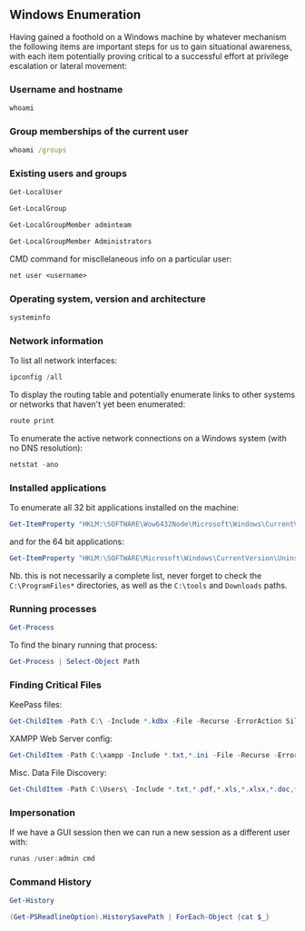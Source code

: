 ## Windows Enumeration
Having gained a foothold on a Windows machine by whatever mechanism the following items are important steps for us to gain situational awareness, with each item potentially proving critical to a successful effort at privilege escalation or lateral movement:

### Username and hostname
```cmd
whoami
```
### Group memberships of the current user
```cmd
whoami /groups
```
### Existing users and groups
```powershell
Get-LocalUser
```
```powershell
Get-LocalGroup
```
```powershell
Get-LocalGroupMember adminteam
```
```powershell
Get-LocalGroupMember Administrators
```
CMD command for miscllelaneous info on a particular user:
```cmd
net user <username>
```
### Operating system, version and architecture
```powershell
systeminfo
```
### Network information
To list all network interfaces:
```powershell
ipconfig /all
```
To display the routing table and potentially enumerate links to other systems or networks that haven't yet been enumerated:
```powershell
route print
```
To enumerate the active network connections on a Windows system (with no DNS resolution):
```powershell
netstat -ano
```
### Installed applications
To enumerate all 32 bit applications installed on the machine:
```powershell
Get-ItemProperty "HKLM:\SOFTWARE\Wow6432Node\Microsoft\Windows\CurrentVersion\Uninstall\*" | select displayname
```
and for the 64 bit applications:
```powershell
Get-ItemProperty "HKLM:\SOFTWARE\Microsoft\Windows\CurrentVersion\Uninstall\*" | select displayname
```
Nb. this is not necessarily a complete list, never forget to check the `C:\ProgramFiles*` directories, as well as the `C:\tools` and `Downloads` paths.
### Running processes
```powershell
Get-Process
```
To find the binary running that process:
```powershell
Get-Process | Select-Object Path
```
### Finding Critical Files
KeePass files:
```powershell
Get-ChildItem -Path C:\ -Include *.kdbx -File -Recurse -ErrorAction SilentlyContinue
```
XAMPP Web Server config:
```powershell
Get-ChildItem -Path C:\xampp -Include *.txt,*.ini -File -Recurse -ErrorAction SilentlyContinue
```
Misc. Data File Discovery:
```powershell
Get-ChildItem -Path C:\Users\ -Include *.txt,*.pdf,*.xls,*.xlsx,*.doc,*.docx,*.ini -File -Recurse -ErrorAction SilentlyContinue
```

### Impersonation
If we have a GUI session then we can run a new session as a different user with:
```powershell
runas /user:admin cmd
```

### Command History
```powershell
Get-History
```
```powershell
(Get-PSReadlineOption).HistorySavePath | ForEach-Object {cat $_}
```
